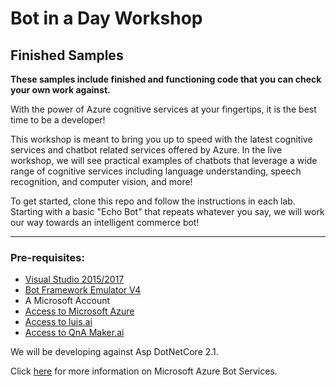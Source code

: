 # Bot in a Day Workshop
## Finished Samples 
**These samples include finished and functioning code that you can check your own work against.**

With the power of Azure cognitive services at your fingertips, it is the best time to be a developer! 

This workshop is meant to bring you up to speed with the latest cognitive services and chatbot related services offered by Azure. In the live workshop, we will see practical examples of chatbots that leverage a wide range of cognitive services including language understanding, speech recognition, and computer vision, and more!

To get started, clone this repo and follow the instructions in each lab. Starting with a basic "Echo Bot" that repeats whatever you say, we will work our way towards an intelligent commerce bot!

----
### Pre-requisites:
* [Visual Studio 2015/2017](https://visualstudio.microsoft.com/vs/community/)
* [Bot Framework Emulator V4](https://github.com/Microsoft/BotFramework-Emulator/releases/tag/v4.1.0)
* A Microsoft Account
* [Access to Microsoft Azure](https://azure.microsoft.com/en-us/free/)
* [Access to luis.ai](https://www.luis.ai/home)
* [Access to QnA Maker.ai](https://www.qnamaker.ai)

We will be developing against Asp DotNetCore 2.1.

Click [here](https://docs.microsoft.com/en-us/azure/bot-service/?view=azure-bot-service-4.0) for more information on Microsoft Azure Bot Services.